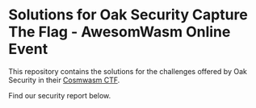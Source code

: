 # Solutions for Oak Security Capture The Flag - AwesomWasm Online Event

This repository contains the solutions for the challenges offered by Oak Security in their [Cosmwasm CTF](https://github.com/oak-security/cosmwasm-ctf).

Find our security report below.
